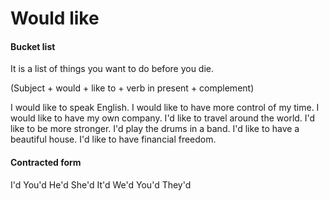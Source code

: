 # Would like

#### Bucket list

It is a list of things you want to do before you die.

(Subject + would + like to + verb in present + complement)

I would like to speak English.
I would like to have more control of my time.
I would like to have my own company.
I'd like to travel around the world.
I'd like to be more stronger.
I'd play the drums in a band.
I'd like to have a beautiful house.
I'd like to have financial freedom.

#### Contracted form
I'd
You'd
He'd
She'd
It'd
We'd
You'd
They'd
